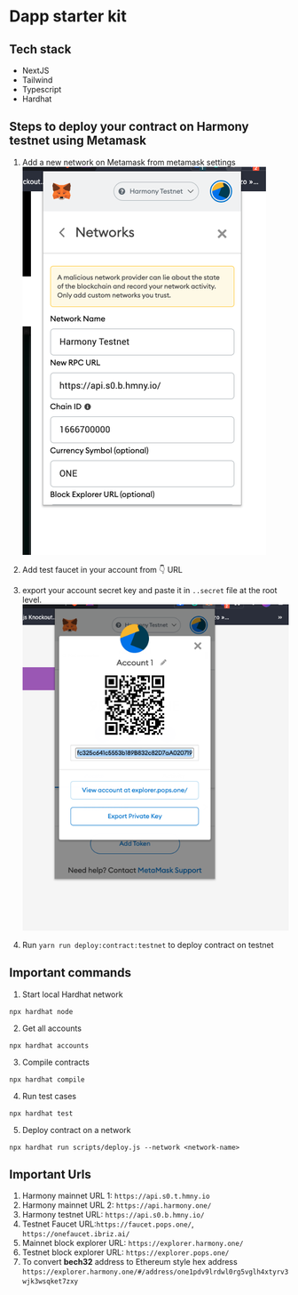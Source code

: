 # Dapp starter kit

## Tech stack
- NextJS
- Tailwind
- Typescript
- Hardhat



## Steps to deploy your contract on Harmony testnet using Metamask
1. Add a new network on Metamask from metamask settings
   ![Harmony test network configuration for metamask](public/harmony_testnet_metamask.png)

2. Add test faucet in your account from 👇 URL
3. export your account secret key and paste it in `..secret` file at the root level.
   ![Export wallet key](public/wallet_key_export.png)


4. Run `yarn run deploy:contract:testnet` to deploy contract on testnet
## Important commands


1. Start local Hardhat network
```
npx hardhat node
```

2. Get all accounts
```
npx hardhat accounts
```

3. Compile contracts
```
npx hardhat compile
```

4. Run test cases
```
npx hardhat test
```

5. Deploy contract on a network
```
npx hardhat run scripts/deploy.js --network <network-name>
```


## Important Urls

1. Harmony mainnet URL 1: `https://api.s0.t.hmny.io`
2. Harmony mainnet URL 2: `https://api.harmony.one/`
3. Harmony testnet URL: `https://api.s0.b.hmny.io/`
4. Testnet Faucet URL:`https://faucet.pops.one/`, `https://onefaucet.ibriz.ai/`
1. Mainnet block explorer URL: `https://explorer.harmony.one/`
2. Testnet block explorer URL: `https://explorer.pops.one/`
3. To convert **bech32** address to Ethereum style hex address
`https://explorer.harmony.one/#/address/one1pdv9lrdwl0rg5vglh4xtyrv3wjk3wsqket7zxy`

